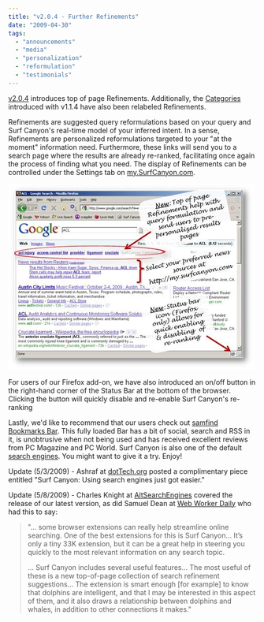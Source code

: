 ```yaml
---
title: "v2.0.4 - Further Refinements"
date: "2009-04-30"
tags: 
  - "announcements"
  - "media"
  - "personalization"
  - "reformulation"
  - "testimonials"
---
```


[v2.0.4](http://www.surfcanyon.com/product.jsp) introduces top of page Refinements. Additionally, the [Categories](http://blog.surfcanyon.com/2008/10/16/v114-categorically-speaking/) introduced with v1.1.4 have also been relabeled Refinements.

Refinements are suggested query reformulations based on your query and Surf Canyon's real-time model of your inferred intent. In a sense, Refinements are personalized reformulations targeted to your "at the moment" information need. Furthermore, these links will send you to a search page where the results are already re-ranked, facilitating once again the process of finding what you need. The display of Refinements can be controlled under the Settings tab on [my.SurfCanyon.com](http://my.SurfCanyon.com).

![Top of Page Refinements](/assets/images/rank-dynamics/top-of-page-refinements-2.jpg)

For users of our Firefox add-on, we have also introduced an on/off button in the right-hand corner of the Status Bar at the bottom of the browser. Clicking the button will quickly disable and re-enable Surf Canyon's re-ranking

Lastly, we'd like to recommend that our users check out [samfind Bookmarks Bar](https://addons.mozilla.org/en-US/firefox/addon/9866). This fully loaded Bar has a bit of social, search and RSS in it, is unobtrusive when not being used and has received excellent reviews from PC Magazine and PC World. Surf Canyon is also one of the default [search engines](http://search.SurfCanyon.com). You might want to give it a try. Enjoy!

Update (5/3/2009) - Ashraf at [dotTech.org](http://dottech.org/headline/6804) posted a complimentary piece entitled "Surf Canyon: Using search engines just got easier."

Update (5/8/2009) - Charles Knight at [AltSearchEngines](http://www.altsearchengines.com/2009/05/07/version-204-of-surfcanyon-now-available/) covered the release of our latest version, as did Samuel Dean at [Web Worker Daily](http://webworkerdaily.com/2009/05/08/surf-canyon-targeted-search-extension-for-firefox-gets-an-update/) who had this to say:

> "... some browser extensions can really help streamline online searching. One of the best extensions for this is Surf Canyon... It’s only a tiny 33K extension, but it can be a great help in steering you quickly to the most relevant information on any search topic.
> 
> ... Surf Canyon includes several useful features... The most useful of these is a new top-of-page collection of search refinement suggestions... The extension is smart enough \[for example\] to know that dolphins are intelligent, and that I may be interested in this aspect of them, and it also draws a relationship between dolphins and whales, in addition to other connections it makes."

